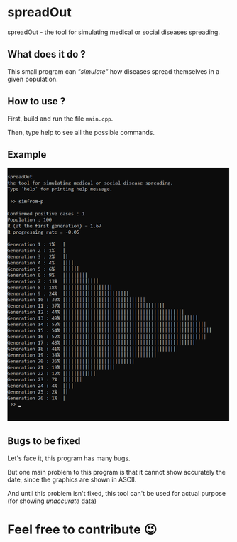 # spreadOut
spreadOut - the tool for simulating medical or social diseases spreading.

## What does it do ?

This small program can *"simulate"* how diseases spread themselves in a given population.

## How to use ?

First, build and run the file `main.cpp`. 

Then, type help to see all the possible commands.

## Example

<img src="screen.png" width=500>



## Bugs to be fixed

Let's face it, this program has many bugs.

But one main problem to this program is that it cannot show accurately the date, since the graphics are shown in ASCII.

And until this problem isn't fixed, this tool can't be used for actual purpose (for showing *unaccurate* data)

# Feel free to contribute 😉
